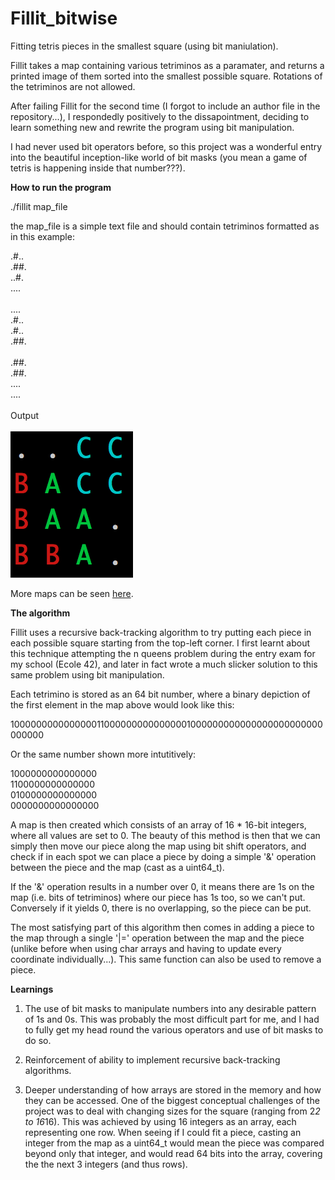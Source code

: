 # Fillit_bitwise
Fitting tetris pieces in the smallest square (using bit maniulation).

Fillit takes a map containing various tetriminos as a paramater, and returns a printed image of them sorted into the smallest possible square. Rotations of the tetriminos are not allowed.

After failing Fillit for the second time (I forgot to include an author file in the repository...), I respondedly positively to the dissapointment, deciding to learn something new and rewrite the program using bit manipulation.

I had never used bit operators before, so this project was a wonderful entry into the beautiful inception-like world of bit masks (you mean a game of tetris is happening inside that number???).

<b>How to run the program</b>

./fillit map_file

the map_file is a simple text file and should contain tetriminos formatted as in this example:

.#..<br/>
.##.<br/>
..#.<br/>
....<br/>
<br/>
....<br/>
.#..<br/>
.#..<br/>
.##.<br/>
<br/>
.##.<br/>
.##.<br/>
....<br/>
....<br/>
<br/>
Output<br/><br/>
<img src="https://github.com/SamLynnEvans/Fillit_bitwise/blob/master/output_example.png"/>

More maps can be seen <a href="https://github.com/miniponps/42-Fillit/tree/master/map">here</a>.

<b>The algorithm</b>

Fillit uses a recursive back-tracking algorithm to try putting each piece in each possible square starting from the top-left corner. I first learnt about this technique attempting the n queens problem during the entry exam for my school (Ecole 42), and later in fact wrote a much slicker solution to this same problem using bit manipulation.

Each tetrimino is stored as an 64 bit number, where a binary depiction of the first element in the map above would look like this:

1000000000000000110000000000000001000000000000000000000000000000

Or the same number shown more intutitively:

1000000000000000<br/>
1100000000000000<br/>
0100000000000000<br/>
0000000000000000<br/>

A map is then created which consists of an array of 16 * 16-bit integers, where all values are set to 0. The beauty of this method is then that we can simply then move our piece along the map using bit shift operators, and check if in each spot we can place a piece by doing a simple '&' operation between the piece and the map (cast as a uint64_t). 

If the '&' operation results in a number over 0, it means there are 1s on the map (i.e. bits of tetriminos) where our piece has 1s too, so we can't put. Conversely if it yields 0, there is no overlapping, so the piece can be put.

The most satisfying part of this algorithm then comes in adding a piece to the map through a single '|=' operation between the map and the piece (unlike before when using char arrays and having to update every coordinate individually...). This same function can also be used to remove a piece.

<b>Learnings</b>

1. The use of bit masks to manipulate numbers into any desirable pattern of 1s and 0s. This was probably the most difficult part for me, and I had to fully get my head round the various operators and use of bit masks to do so.

2. Reinforcement of ability to implement recursive back-tracking algorithms.

3. Deeper understanding of how arrays are stored in the memory and how they can be accessed. One of the biggest conceptual challenges of the project was to deal with changing sizes for the square (ranging from 2*2 to 16*16). This was achieved by using 16 integers as an array, each representing one row. When seeing if I could fit a piece, casting an integer from the map as a uint64_t would mean the piece was compared beyond only that integer, and would read 64 bits into the array, covering the the next 3 integers (and thus rows). 
